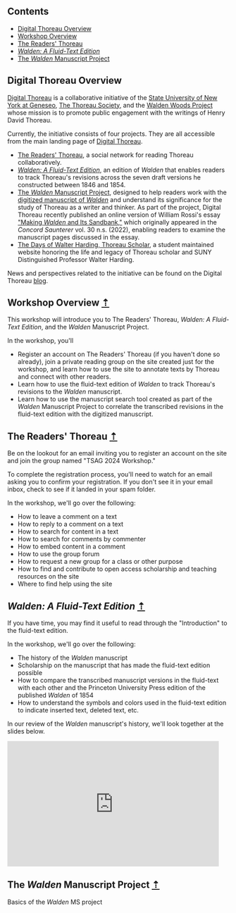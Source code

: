 ## <a name="contents"></a> Contents

- [Digital Thoreau Overview](#digital-thoreau-overview)
- [Workshop Overview](#workshop-overview)
- [The Readers' Thoreau](#readers-thoreau)
- [*Walden: A Fluid-Text Edition*](#fluid-text)
- [The *Walden* Manuscript Project](#walden-ms-project)

## <a name="digital-thoreau-overview"></a> Digital Thoreau Overview

[Digital Thoreau](https://digitalthoreau.org) is a collaborative initiative of the [State University of New York at Geneseo](https://geneseo.edu), [The Thoreau Society](https://thoreausociety.org), and the [Walden Woods Project](https://walden.org) whose mission is to promote public engagement with the writings of Henry David Thoreau.

Currently, the initiative consists of four projects. They are all accessible from the main landing page of [Digital Thoreau](https://digitalthoreau.org).

- [The Readers' Thoreau](https://commons.digitalthoreau.org), a social network for reading Thoreau collaboratively.
- [*Walden: A Fluid-Text Edition*](https://digitalthoreau.org/fluid-text-toc/), an edition of *Walden* that enables readers to track Thoreau's revisions across the seven draft versions he constructed between 1846 and 1854.
- [The *Walden* Manuscript Project](https://digitalthoreau.org/the-walden-manuscript-project/), designed to help readers work with the [digitized manuscript of *Walden*](https://cdm16003.contentdm.oclc.org/digital/collection/p16003coll16) and understand its significance for the study of Thoreau as a writer and thinker. As part of the project, Digital Thoreau recently published an online version of William Rossi's essay ["Making *Walden* and Its Sandbank,"](https://digitalthoreau.org/making-walden-and-its-sandbank/) which originally appeared in the *Concord Saunterer* vol. 30 n.s. (2022), enabling readers to examine the manuscript pages discussed in the essay.
- [The Days of Walter Harding, Thoreau Scholar](https://walterharding.org), a student maintained website honoring the life and legacy of Thoreau scholar and SUNY Distinguished Professor Walter Harding.

News and perspectives related to the initiative can be found on the Digital Thoreau [blog](https://digitalthoreau.org/blog/).

## <a name="workshop-overview"></a> Workshop Overview [&#8673;](#contents)

This workshop will introduce you to The Readers' Thoreau, *Walden: A Fluid-Text Edition*, and the *Walden* Manuscript Project.

In the workshop, you'll

- Register an account on The Readers' Thoreau (if you haven't done so already), join a private reading group on the site created just for the workshop, and learn how to use the site to annotate texts by Thoreau and connect with other readers.
- Learn how to use the fluid-text edition of *Walden* to track Thoreau's revisions to the *Walden* manuscript.
- Learn how to use the manuscript search tool created as part of the *Walden* Manuscript Project to correlate the transcribed revisions in the fluid-text edition with the digitized manuscript.

## <a name="readers-thoreau"></a> The Readers' Thoreau [&#8673;](#contents)

Be on the lookout for an email inviting you to register an account on the site and join the group named "TSAG 2024 Workshop."

To complete the registration process, you'll need to watch for an email asking you to confirm your registration. If you don't see it in your email inbox, check to see if it landed in your spam folder.

In the workshop, we'll go over the following:

- How to leave a comment on a text
- How to reply to a comment on a text
- How to search for content in a text
- How to search for comments by commenter
- How to embed content in a comment
- How to use the group forum
- How to request a new group for a class or other purpose
- How to find and contribute to open access scholarship and teaching resources on the site
- Where to find help using the site

## <a name="fluid-text"></a> *Walden: A Fluid-Text Edition* [&#8673;](#contents)

If you have time, you may find it useful to read through the "Introduction" to the fluid-text edition.

In the workshop, we'll go over the following:

- The history of the *Walden* manuscript
- Scholarship on the manuscript that has made the fluid-text edition possible
- How to compare the transcribed manuscript versions in the fluid-text with each other and the Princeton University Press edition of the published *Walden* of 1854
- How to understand the symbols and colors used in the fluid-text edition to indicate inserted text, deleted text, etc.

In our review of the *Walden* manuscript's history, we'll look together at the slides below.

<iframe src="https://docs.google.com/presentation/d/e/2PACX-1vQeK0Lq97sYxxMJNb7FEn6MrZaiD5BriEO6N6LZTFWRg8Pfl6X_HEy06OH0bt4Y2G3fR6qI4VuGuLXz/embed?start=false&loop=false&delayms=3000" frameborder="0" width="480" height="285" allowfullscreen="true" mozallowfullscreen="true" webkitallowfullscreen="true"></iframe>

## <a name="walden-ms-project"></a> The *Walden* Manuscript Project [&#8673;](#contents)

Basics of the *Walden* MS project